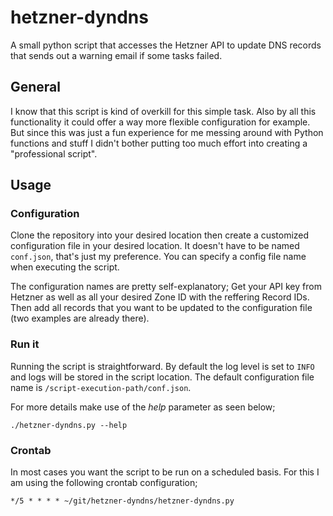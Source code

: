 # hetzner-dyndns
A small python script that accesses the Hetzner API to update DNS records that sends out a warning email if some tasks failed.

## General
I know that this script is kind of overkill for this simple task. Also by all this functionality it could offer a way more flexible configuration for example.
But since this was just a fun experience for me messing around with Python functions and stuff I didn't bother putting too much effort into creating a "professional script". 

## Usage
### Configuration
Clone the repository into your desired location then create a customized configuration file in your desired location. It doesn't have to be named `conf.json`, that's just my preference. You can specify a config file name when executing the script.

The configuration names are pretty self-explanatory; Get your API key from Hetzner as well as all your desired Zone ID with the reffering Record IDs. Then add all records that you want to be updated to the configuration file (two examples are already there).

### Run it
Running the script is straightforward. By default the log level is set to `INFO` and logs will be stored in the script location. The default configuration file name is `/script-execution-path/conf.json`.

For more details make use of the *help* parameter as seen below;
```
./hetzner-dyndns.py --help
```

### Crontab
In most cases you want the script to be run on a scheduled basis. For this I am using the following crontab configuration;
```
*/5 * * * * ~/git/hetzner-dyndns/hetzner-dyndns.py
```


